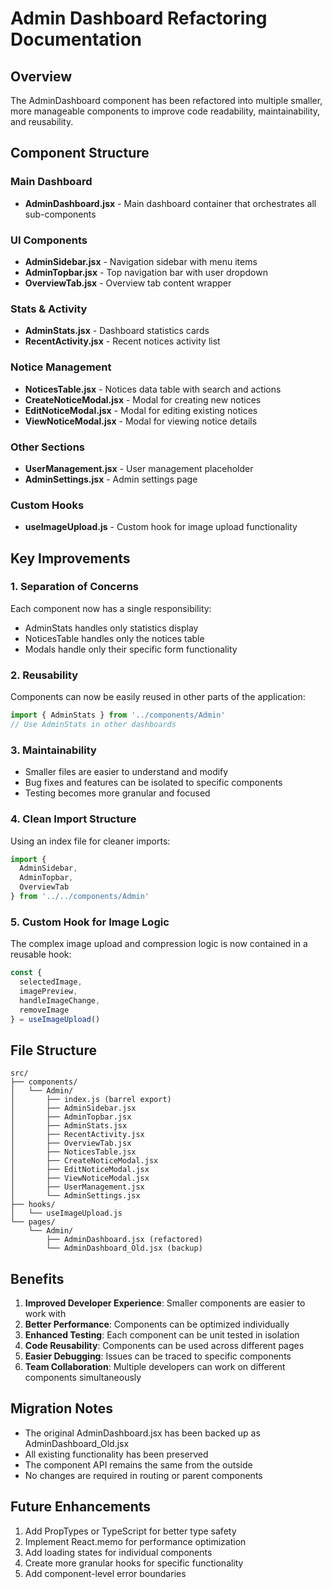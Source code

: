 # Admin Dashboard Refactoring Documentation

## Overview
The AdminDashboard component has been refactored into multiple smaller, more manageable components to improve code readability, maintainability, and reusability.

## Component Structure

### Main Dashboard
- **AdminDashboard.jsx** - Main dashboard container that orchestrates all sub-components

### UI Components
- **AdminSidebar.jsx** - Navigation sidebar with menu items
- **AdminTopbar.jsx** - Top navigation bar with user dropdown
- **OverviewTab.jsx** - Overview tab content wrapper

### Stats & Activity
- **AdminStats.jsx** - Dashboard statistics cards
- **RecentActivity.jsx** - Recent notices activity list

### Notice Management
- **NoticesTable.jsx** - Notices data table with search and actions
- **CreateNoticeModal.jsx** - Modal for creating new notices
- **EditNoticeModal.jsx** - Modal for editing existing notices
- **ViewNoticeModal.jsx** - Modal for viewing notice details

### Other Sections
- **UserManagement.jsx** - User management placeholder
- **AdminSettings.jsx** - Admin settings page

### Custom Hooks
- **useImageUpload.js** - Custom hook for image upload functionality

## Key Improvements

### 1. Separation of Concerns
Each component now has a single responsibility:
- AdminStats handles only statistics display
- NoticesTable handles only the notices table
- Modals handle only their specific form functionality

### 2. Reusability
Components can now be easily reused in other parts of the application:
```jsx
import { AdminStats } from '../components/Admin'
// Use AdminStats in other dashboards
```

### 3. Maintainability
- Smaller files are easier to understand and modify
- Bug fixes and features can be isolated to specific components
- Testing becomes more granular and focused

### 4. Clean Import Structure
Using an index file for cleaner imports:
```jsx
import {
  AdminSidebar,
  AdminTopbar,
  OverviewTab
} from '../../components/Admin'
```

### 5. Custom Hook for Image Logic
The complex image upload and compression logic is now contained in a reusable hook:
```jsx
const {
  selectedImage,
  imagePreview,
  handleImageChange,
  removeImage
} = useImageUpload()
```

## File Structure
```
src/
├── components/
│   └── Admin/
│       ├── index.js (barrel export)
│       ├── AdminSidebar.jsx
│       ├── AdminTopbar.jsx
│       ├── AdminStats.jsx
│       ├── RecentActivity.jsx
│       ├── OverviewTab.jsx
│       ├── NoticesTable.jsx
│       ├── CreateNoticeModal.jsx
│       ├── EditNoticeModal.jsx
│       ├── ViewNoticeModal.jsx
│       ├── UserManagement.jsx
│       └── AdminSettings.jsx
├── hooks/
│   └── useImageUpload.js
└── pages/
    └── Admin/
        ├── AdminDashboard.jsx (refactored)
        └── AdminDashboard_Old.jsx (backup)
```

## Benefits

1. **Improved Developer Experience**: Smaller components are easier to work with
2. **Better Performance**: Components can be optimized individually
3. **Enhanced Testing**: Each component can be unit tested in isolation
4. **Code Reusability**: Components can be used across different pages
5. **Easier Debugging**: Issues can be traced to specific components
6. **Team Collaboration**: Multiple developers can work on different components simultaneously

## Migration Notes

- The original AdminDashboard.jsx has been backed up as AdminDashboard_Old.jsx
- All existing functionality has been preserved
- The component API remains the same from the outside
- No changes are required in routing or parent components

## Future Enhancements

1. Add PropTypes or TypeScript for better type safety
2. Implement React.memo for performance optimization
3. Add loading states for individual components
4. Create more granular hooks for specific functionality
5. Add component-level error boundaries
